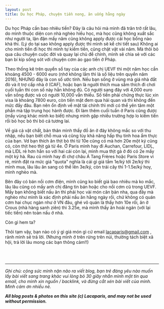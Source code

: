 ```yaml
---
layout: post
title: Du học Pháp, chuyện tiền nong, ăn uống hằng ngày
---
```


Du học Pháp cần bao nhiêu tiền? Đây là câu hỏi mà mình đã trăn trở rất lâu, do mình thuộc diện con nhà nghèo hiếu học, mà học cũng không xuất sắc như người ta, lận đận mấy năm cũng không apply được cái học bổng nào khả thi. (Lý do tại sao không apply được thì mình sẽ kể chi tiết sau)
Không ai cho mình tiền đi học thì mình tự kiếm tiền, cũng chật vật vài năm. Mà thôi bỏ qua câu chuyện cuộc đời và quay lại chủ đề chính, mình sẽ chia sẻ với các bạn bí kíp sống sót với chuyện cơm áo gạo tiền ở Pháp.

Theo thống kê trên quyển sổ tay của các anh chị UEVF thì một năm học cần khoảng 4500 - 6000 euro (nhớ không lầm thì là số liệu trên quyển năm 2016), NHƯNG đây là con số ước tính. Nếu bạn sống ở vùng mà giá nhà đắt đỏ và ít trợ cấp nhà ở (CAF), hoặc bạn là người thích mua sắm thích đi chơi cuối tuần thì con số này hẳn không đủ. Có người sang đây với 4,000 euro vẫn sống được và có người 10,000 vẫn thiếu. Số tiền phải chứng thực lúc xin visa là khoảng 7800 euro, còn tiền mặt đem qua hải quan và thì không đến mức đấy đâu. Bạn nên ổn định về mặt tài chính thì mới có thể yên tâm một phần mà tập trung học hành được. Đi làm thêm cuối tuần ở Paris cũng được (mấy vùng khác mình ko biết) nhưng mình gặp nhiều trường hợp lo kiếm tiền rồi bỏ học bỏ thi bỏ cả tương lai. 

Về giá cả vật chất, bản thân mình thấy đồ ăn ở đây không mắc so với thu nhập, nếu bạn biết chỗ mua và cũng tùy khả năng hấp thụ tinh hoa ẩm thực của bạn. Vd bạn thích ăn thịt bò thì từ 10e cũng có mà hơn 20e một ký cũng có, còn thịt heo thịt gà từ 4e. Ở Paris mình hay đi Auchan, Carrefour, LIDL, mà LIDL rẻ hơn hẳn so với hai cái còn lại, mình mua thịt gà ở đó có 2e mấy một ký hà.
Rau củ mình hay đi chợ châu Á Tang Frères hoặc Paris Store vì rẻ, mình đặt ra mức giá "quota" nghĩa là cái gì giá tầm 1e/ký tới 2e/ký thì mình mua, lâu lâu ăn sang có thể lên 3e/ký, còn trái cây thì 1-1.5e/ký hoy, mình nghèo mà.

Bên đây có bán nồi cơm điện, mình cũng ko biết giá bao nhiêu mà ko mắc,  lâu lâu cũng có mấy anh chị đăng tin bán hoặc cho nồi cơm cũ trong UEVF. Mấy bạn không biết nấu ăn thì phải học vài món căn bản nha, qua đây mà nghèo như mình là xác định phải nấu ăn hằng ngày rồi, chứ không có quán cơm hai chục ngàn như ở VN đâu, ghé vô quán là thấy hơn 10e rồi, ăn ở Crous (nhà hàng sanh ziên) thì 3.25e, mà mình thấy ăn hoài ngán (với lại tiếc tiền) nên toàn nấu ở nhà.

Còn gì hem ta?

Thôi tạm vậy, bạn nào có ý gì giá món gì cứ email lacaparis@gmail.com , rảnh mình sẽ trả lời. (Nhưng mình ở trên rừng trên núi, thường tách biệt xã hội, trả lời lâu mong các bạn thông cảm!!) 


 <br>
 <br>
 <hr>
<em>Ghi chú: công sức mình nặn não ra viết blog, bạn trẻ đáng yêu nào muốn lấy bài viết sang trang khác vui lòng bỏ 30 giây nhắn mình một tin qua email, cho mình xin nguồn / backlink, và đừng cắt xén bài viết của mình. Mình cám ơn nhiều nè.</em>

<em><b>All blog posts & photos on this site (c) Lacaparis, and may not be used without permission.</b></em>

